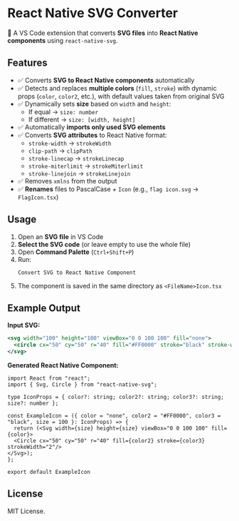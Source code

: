 # React Native SVG Converter

🚀 A VS Code extension that converts **SVG files** into **React Native components** using `react-native-svg`.

## Features

- ✅ Converts **SVG to React Native components** automatically  
- ✅ Detects and replaces **multiple colors** (`fill`, `stroke`) with dynamic props (`color`, `color2`, etc.), with default values taken from original SVG  
- ✅ Dynamically sets **size** based on `width` and `height`:  
  - If equal → `size: number`  
  - If different → `size: [width, height]`  
- ✅ Automatically **imports only used SVG elements**  
- ✅ Converts **SVG attributes** to React Native format:  
  - `stroke-width` → `strokeWidth`  
  - `clip-path` → `clipPath`  
  - `stroke-linecap` → `strokeLinecap`  
  - `stroke-miterlimit` → `strokeMiterlimit`  
  - `stroke-linejoin` → `strokeLinejoin`  
- ✅ Removes `xmlns` from the output  
- ✅ **Renames** files to PascalCase + `Icon` (e.g., `flag icon.svg` → `FlagIcon.tsx`)  

## Usage

1. Open an **SVG file** in VS Code  
2. **Select the SVG code** (or leave empty to use the whole file)  
3. Open **Command Palette** (`Ctrl+Shift+P`)  
4. Run:  
   ```
   Convert SVG to React Native Component
   ```
5. The component is saved in the same directory as `<FileName>Icon.tsx`  

## Example Output

**Input SVG:**  
```xml
<svg width="100" height="100" viewBox="0 0 100 100" fill="none">
  <circle cx="50" cy="50" r="40" fill="#FF0000" stroke="black" stroke-width="2"/>
</svg>
```

**Generated React Native Component:**  
```tsx
import React from "react";
import { Svg, Circle } from "react-native-svg";

type IconProps = { color?: string; color2?: string; color3?: string; size?: number };

const ExampleIcon = ({ color = "none", color2 = "#FF0000", color3 = "black", size = 100 }: IconProps) => {
  return (<Svg width={size} height={size} viewBox="0 0 100 100" fill={color}>
  <Circle cx="50" cy="50" r="40" fill={color2} stroke={color3} strokeWidth="2"/>
</Svg>);
};

export default ExampleIcon
```

## License

MIT License.
